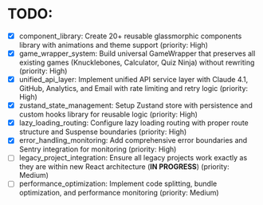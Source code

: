 # TODO:

- [x] component_library: Create 20+ reusable glassmorphic components library with animations and theme support (priority: High)
- [x] game_wrapper_system: Build universal GameWrapper that preserves all existing games (Knucklebones, Calculator, Quiz Ninja) without rewriting (priority: High)
- [x] unified_api_layer: Implement unified API service layer with Claude 4.1, GitHub, Analytics, and Email with rate limiting and retry logic (priority: High)
- [x] zustand_state_management: Setup Zustand store with persistence and custom hooks library for reusable logic (priority: High)
- [x] lazy_loading_routing: Configure lazy loading routing with proper route structure and Suspense boundaries (priority: High)
- [x] error_handling_monitoring: Add comprehensive error boundaries and Sentry integration for monitoring (priority: High)
- [ ] legacy_project_integration: Ensure all legacy projects work exactly as they are within new React architecture (**IN PROGRESS**) (priority: Medium)
- [ ] performance_optimization: Implement code splitting, bundle optimization, and performance monitoring (priority: Medium)
